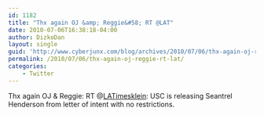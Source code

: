 ```yaml
---
id: 1182
title: "Thx again OJ &amp; Reggie&#58; RT @LAT"
date: 2010-07-06T16:38:18-04:00
author: DizkoDan
layout: single
guid: 'http://www.cyberjunx.com/blog/archives/2010/07/06/thx-again-oj-reggie-rt-lat/'
permalink: /2010/07/06/thx-again-oj-reggie-rt-lat/
categories:
    - Twitter
---
```


Thx again OJ &amp; Reggie: RT @[LATimesklein](http://twitter.com/LATimesklein): USC is releasing Seantrel Henderson from letter of intent with no restrictions.